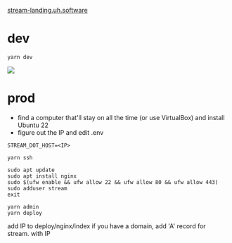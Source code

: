 [stream-landing.uh.software](https://uh.software/raw/stream-landing)

# dev
```
yarn dev
```

![](https://uh.software/api/file/public-stream.png)

# prod
- find a computer that'll stay on all the time (or use VirtualBox) and install Ubuntu 22
- figure out the IP and edit .env
```
STREAM_DOT_HOST=<IP>
```
```
yarn ssh
```
```
sudo apt update
sudo apt install nginx
sudo $(ufw enable && ufw allow 22 && ufw allow 80 && ufw allow 443)
sudo adduser stream
exit
```
```
yarn admin
yarn deploy
```
add IP to deploy/nginx/index
if you have a domain, add 'A' record for stream.<domain> with IP
